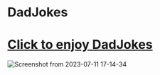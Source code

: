 # DadJokes

# [Click to enjoy DadJokes](https://anandfitdev.github.io/DadJokes/)

![Screenshot from 2023-07-11 17-14-34](https://github.com/anandFitdev/DadJokes/assets/90892063/3603fe2c-37a7-439d-b32e-c2f7752631ae)
